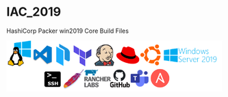 # IAC_2019
HashiCorp Packer win2019 Core Build Files

![image](https://raw.githubusercontent.com/object87/IAC_2019/main/images/rhelproject2.png)
